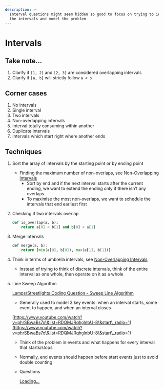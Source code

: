```yaml
---
description: >-
  Interval questions might seem hidden so good to focus on trying to identify
  the intervals and model the problem
---
```


# Intervals

## Take note…

1. Clarify if `[1, 2]` and `[2, 3]` are considered overlapping intervals
2. Clarify if `[a, b]` will strictly follow `a < b`

## Corner cases

1. No intervals
2. Single interval
3. Two intervals
4. Non-overlapping intervals
5. Interval totally consuming within another
6. Duplicate intervals
7. Intervals which start right where another ends

## Techniques

1. Sort the array of intervals by the starting point or by ending point
   * Finding the maximum number of non-overlaps, see [Non-Overlapping Intervals](https://www.notion.so/Non-Overlapping-Intervals-cd21c812ea6f458fb0468566a8cd6fee?pvs=21)
     * Sort by end and if the next interval starts after the current ending, we want to extend the ending only if there isn’t any overlaps
     * To maximise the most non-overlaps, we want to schedule the intervals that end earliest first
2.  Checking if two intervals overlap

    ```python
    def is_overlap(a, b):
    	return a[0] < b[1] and b[0] < a[1]
    ```
3.  Merge intervals

    ```python
    def merge(a, b):
    	return [min(a[0], b[0]), max(a[1], b[1])]
    ```
4. Think in terms of umbrella intervals, see [Non-Overlapping Intervals](https://www.notion.so/Non-Overlapping-Intervals-cd21c812ea6f458fb0468566a8cd6fee?pvs=21)
   * Instead of trying to think of discrete intervals, think of the entire interval as one whole, then operate on it as a whole
5.  Line Sweep Algorithm

    [Lamps/Streetlights Coding Question - Sweep Line Algorithm](https://youtu.be/9wy6OA3Yvpg?si=xPp-yVMM2MGP9jb5)

    * Generally used to model 3 key events: when an interval starts, some event to happen, and when an interval closes

    [https://www.youtube.com/watch?v=phrSBwaBs7o\&list=RDQMJRqhglnbU-8\&start\_radio=1](https://www.youtube.com/watch?v=phrSBwaBs7o\&list=RDQMJRqhglnbU-8\&start\_radio=1)

    * Think of the problem in events and what happens for every interval that starts/stops
    * Normally, end events should happen before start events just to avoid double counting
    *   Questions

        [Loading...](https://leetcode.com/discuss/study-guide/2166045/line-sweep-algorithms)
